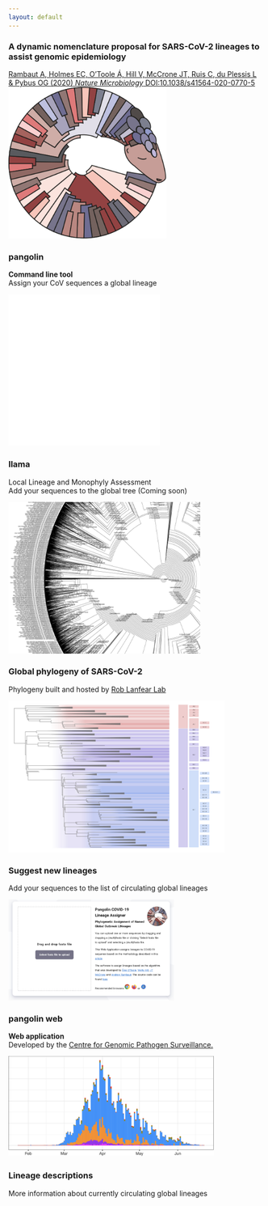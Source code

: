 ```yaml
---
layout: default
---
```


<!-- Section -->
<section>
    <div class="box">
        <h3>A dynamic nomenclature proposal for SARS-CoV-2 lineages to assist genomic epidemiology</h3>
        <a href="https://doi.org/10.1038/s41564-020-0770-5">Rambaut A, Holmes EC, O’Toole Á, Hill V, McCrone JT,  Ruis C, du Plessis L & Pybus OG (2020) <i>Nature Microbiology</i> DOI:10.1038/s41564-020-0770-5</a>
</div>
    <div class="posts">
        <article>
            <a href="./pangolin.html" class="image"><img src="./assets/images/pangolin_logo.svg" style="height:300px;max-height:300px;max-width:320px" alt="" /></a>
            <h3>pangolin</h3>
            <p><strong>Command line tool</strong><br>Assign your CoV sequences a global lineage
            </p>
        </article>
		<article>
            <a href="./llama.html" class="image"><embed src="./assets/images/llama_logo.svg" style="height:300px;max-height:300px;max-width:450px" alt="" /></a>
            <h3>llama</h3>
            <p>Local Lineage and Monophyly Assessment<br>Add your sequences to the global tree (Coming soon)</p>
        </article>
        <article>
            <a href="https://github.com/roblanf/sarscov2phylo" class="image"><img src="./assets/images/global_tree.jpg" style="height:300px;width:380px;max-width:380px" alt="" /></a>
            <h3>Global phylogeny of SARS-CoV-2</h3>
            <p>Phylogeny built and hosted by <a href="http://www.robertlanfear.com/"> Rob Lanfear Lab</a>
            </p>
        </article>
        <article>
            <a href="./assignment.html" class="image"><img src="assets/images/global_lineages_tree.png" style="height:300px;max-height:300px;max-width:450px" alt="" /></a>
            <h3>Suggest new lineages</h3>
            <p>Add your sequences to the list of circulating global lineages</p>
        </article>
        <!-- </div>
        <div class="posts"> -->
        <article>
            <a href="https://pangolin.cog-uk.io/" class="image"><img src="assets/images/pangolin_web.png" style="height:200px;max-height:200;max-width:350px" alt="" /></a>
            <h3>pangolin web</h3>
            <p><strong>Web application</strong><br>Developed by the <a href="https://www.pathogensurveillance.net/">Centre for Genomic Pathogen Surveillance.</a>
            </p>
        </article>
        <article>
            <a href="./descriptions.html" class="image"><img src="assets/images/lineage_histogram.png" 
            style="height:200px;max-height:250px;max-width:450px" alt="" /></a>
            <h3>Lineage descriptions</h3>
            <p>More information about currently circulating global lineages</p>
        </article>
    <!-- </div>
    <div class="posts"> -->
        <!-- <article>
            <a href="./summaries.html" class="image"><img src="assets/images/lineage_histogram.png" 
            style="height:200px;max-height:250px;max-width:450px" alt="" /></a>
            <h3>Lineage summary figures</h3>
            <p>More information about currently circulating global lineages</p>
        </article> -->
    </div>
</section>
